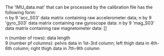The 'IMU_data.mat' that can be processed by the calibration file has the following form:  
  n by 9  'acc_S03' data matrix containing raw accelerometer data; 
  n by 9  'gyro_S03' data matrix containing raw gyroscope data: 
  n by 9  'mag_S03' data matrix containing raw magnetometer data: []   
    
  n (number of rows): data length  
  9 (number pf columns): pelvis data in 1st-3rd column; left thigh data in 4th-6th column; right thigh data in 7th-9th column
